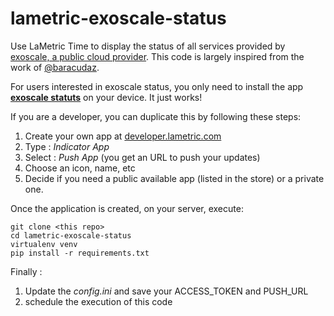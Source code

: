# lametric-exoscale-status
Use LaMetric Time to display the status of all services provided by [exoscale, a public cloud provider](https://www.exoscale.com).
This code is largely inspired from the work of [@baracudaz](https://github.com/baracudaz/netatmo-lametric-proxy).

For users interested in exoscale status, you only need to install the app [**exoscale statuts**](https://apps.lametric.com/apps/exoscale_status/5807) on your device. It just works!

If you are a developer, you can duplicate this by following these steps:

1. Create your own app at [developer.lametric.com](https://developer.lametric.com/)
2. Type : *Indicator App*
3. Select : *Push App* (you get an URL to push your updates)
4. Choose an icon, name, etc
5. Decide if you need a public available app (listed in the store) or a private one.

Once the application is created, on your server, execute:
```
git clone <this repo>
cd lametric-exoscale-status
virtualenv venv
pip install -r requirements.txt
```

Finally :
1. Update the *config.ini* and save your ACCESS_TOKEN and PUSH_URL
2. schedule the execution of this code
